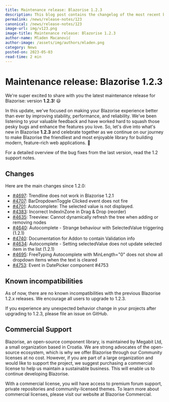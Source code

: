 ```yaml
---
title: Maintenance release: Blazorise 1.2.3
description: This blog post contains the changelog of the most recent bug fixes included in the Blazorise v1.2.3 release.
permalink: /news/release-notes/123
canonical: /news/release-notes/123
image-url: img/v123.png
image-title: Maintenance release: Blazorise 1.2.3
author-name: Mladen Macanović
author-image: /assets/img/authors/mladen.png
category: News
posted-on: 2023-05-03
read-time: 2 min
---
```


# Maintenance release: Blazorise 1.2.3

We're super excited to share with you the latest maintenance release for Blazorise: version **1.2.3**! 😃

In this update, we've focused on making your Blazorise experience better than ever by improving stability, performance, and reliability. We've been listening to your valuable feedback and have worked hard to squash those pesky bugs and enhance the features you love. So, let's dive into what's new in Blazorise **1.2.3** and celebrate together as we continue on our journey to make Blazorise the friendliest and most enjoyable library for building modern, feature-rich web applications. 🚀

For a detailed overview of the bug fixes from the last version, read the 1.2 support notes.

## Changes

Here are the main changes since 1.2.0:

- [#4697](https://github.com/Megabit/Blazorise/issues/4697): Trendline does not work in Blazorise 1.2.1
- [#4707](https://github.com/Megabit/Blazorise/issues/4707): BarDropdownToggle Clicked event does not fire
- [#4701](https://github.com/Megabit/Blazorise/issues/4701): Autocomplete: The selected value is not displayed.
- [#4383](https://github.com/Megabit/Blazorise/issues/4383): Incorrect IndexInZone in Drag & Drop (reorder)
- [#4635](https://github.com/Megabit/Blazorise/issues/4635): Treeview: Cannot dynamically refresh the tree when adding or removing nodes
- [#4640](https://github.com/Megabit/Blazorise/issues/4640): Autocomplete - Strange behaviour with SelectedValue triggering (1.2.1)
- [#4740](https://github.com/Megabit/Blazorise/issues/4740): Documentation for Addon to contain Validation info
- [#4634](https://github.com/Megabit/Blazorise/issues/4634): Autocomplete - Setting selectedValue does not update selected item in the list (1.2.1)
- [#4695](https://github.com/Megabit/Blazorise/issues/4695): FreeTyping Autocomplete with MinLength="0" does not show all dropdown items when the text is cleared
- [#4753](https://github.com/Megabit/Blazorise/issues/): Event in DatePicker component #4753

## Known incompatibilities

As of now, there are no known incompatibilities with the previous Blazorise 1.2.x releases. We encourage all users to upgrade to 1.2.3.

If you experience any unexpected behavior change in your projects after upgrading to 1.2.3, please file an issue on GitHub.

## Commercial Support

Blazorise, an open-source component library, is maintained by Megabit Ltd, a small organization based in Croatia. We are strong advocates of the open-source ecosystem, which is why we offer Blazorise through our Community licenses at no cost. However, if you are part of a large organization and would like to support the project, we suggest purchasing a commercial license to help us maintain a sustainable business. This will enable us to continue developing Blazorise.

With a commercial license, you will have access to premium forum support, private repositories and community-licensed themes. To learn more about commercial licenses, please visit our website at Blazorise Commercial.
